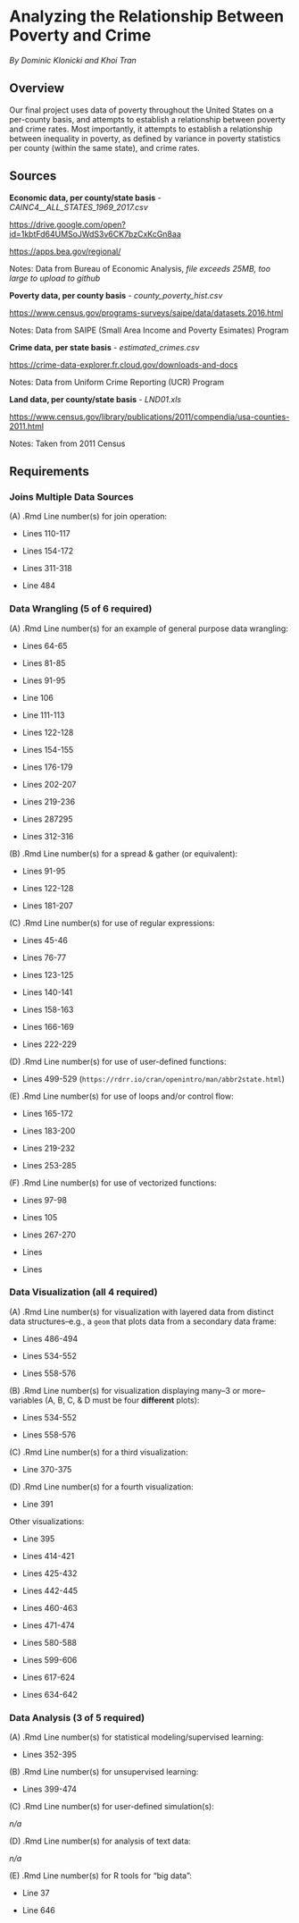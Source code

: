 # Analyzing the Relationship Between Poverty and Crime

*By Dominic Klonicki and Khoi Tran*

## Overview

Our final project uses data of poverty throughout the United States on a per-county basis, and attempts to establish a relationship between poverty and crime rates. Most importantly, it attempts to establish a relationship between inequality in poverty, as defined by variance in poverty statistics per county (within the same state), and crime rates. 

## Sources

**Economic data, per county/state basis** - *CAINC4__ALL_STATES_1969_2017.csv*

https://drive.google.com/open?id=1kbtFd64UMSoJWdS3v6CK7bzCxKcGn8aa

https://apps.bea.gov/regional/

Notes: Data from Bureau of Economic Analysis, *file exceeds 25MB, too large to upload to github*

**Poverty data, per county basis** - *county_poverty_hist.csv*

https://www.census.gov/programs-surveys/saipe/data/datasets.2016.html

Notes: Data from SAIPE (Small Area Income and Poverty Esimates) Program

**Crime data, per state basis** - *estimated_crimes.csv*

https://crime-data-explorer.fr.cloud.gov/downloads-and-docs

Notes: Data from Uniform Crime Reporting (UCR) Program

**Land data, per county/state basis** - *LND01.xls*

https://www.census.gov/library/publications/2011/compendia/usa-counties-2011.html

Notes: Taken from 2011 Census

## Requirements

### Joins Multiple Data Sources

(A) .Rmd Line number(s) for join operation:

* Lines 110-117

* Lines 154-172

* Lines 311-318

* Line 484

### Data Wrangling (5 of 6 required)

(A) .Rmd Line number(s) for an example of general purpose data wrangling:

* Lines 64-65

* Lines 81-85

* Lines 91-95

* Line 106

* Line 111-113

* Lines 122-128

* Lines 154-155

* Lines 176-179

* Lines 202-207

* Lines 219-236

* Lines 287295

* Lines 312-316

(B) .Rmd Line number(s) for a spread & gather (or equivalent):

* Lines 91-95

* Lines 122-128

* Lines 181-207

(C) .Rmd Line number(s) for use of regular expressions:

* Lines 45-46

* Lines 76-77

* Lines 123-125

* Lines 140-141

* Lines 158-163

* Lines 166-169

* Lines 222-229

(D) .Rmd Line number(s) for use of user-defined functions:

* Lines 499-529 (`https://rdrr.io/cran/openintro/man/abbr2state.html`)

(E) .Rmd Line number(s) for use of loops and/or control flow:

* Lines 165-172

* Lines 183-200

* Lines 219-232

* Lines 253-285

(F) .Rmd Line number(s) for use of vectorized functions:

* Lines 97-98

* Lines 105

* Lines 267-270

* Lines 

* Lines 

### Data Visualization (all 4 required)

(A) .Rmd Line number(s) for visualization with layered data from distinct data structures–e.g., a `geom` that
plots data from a secondary data frame:

* Lines 486-494

* Lines 534-552

* Lines 558-576

(B) .Rmd Line number(s) for visualization displaying many–3 or more–variables (A, B, C, & D must be
four **different** plots):

* Lines 534-552

* Lines 558-576

(C) .Rmd Line number(s) for a third visualization:

* Line 370-375

(D) .Rmd Line number(s) for a fourth visualization:

* Line 391

Other visualizations:

* Line 395

* Lines 414-421

* Lines 425-432

* Lines 442-445

* Lines 460-463

* Lines 471-474

* Lines 580-588

* Lines 599-606

* Lines 617-624

* Lines 634-642

### Data Analysis (3 of 5 required)

(A) .Rmd Line number(s) for statistical modeling/supervised learning:

* Lines 352-395

(B) .Rmd Line number(s) for unsupervised learning:

* Lines 399-474

(C) .Rmd Line number(s) for user-defined simulation(s):

*n/a*

(D) .Rmd Line number(s) for analysis of text data:

*n/a*

(E) .Rmd Line number(s) for R tools for “big data”:

* Line 37

* Line 646
